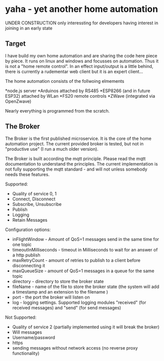 # yaha - yet another home automation

UNDER CONSTRUCTION
only interessting for developers having interest in joining in an early state

## Target

I have build my own home automation and are sharing the code here piece by piece. It runs on linux and windows and focusses on automation. Thus it is not a "home remote control". In an effect input/output is a little behind, there is currently a rudementar web client but it is an expert client...

The home automation consists of the follwoing elmements

*node.js server
*Arduinos attached by RS485
*ESP8266 (and in future ESP32) attached by WLan
*FS20 remote controls
*ZWave (integrated via OpenZwave)

Nearly everything is programmed from the scratch.

## The Broker

The Broker is the first published microservice. It is the core of the home automation project. The current provided broker is tested, but not in "productive use" (I run a much older version).

The Broker is built according the mqtt principle. Please read the mqtt documentation to understand the principles. The current implementation is not fully supporting the mqtt standard - and will not unless somebody needs these features.

Supported:

* Quality of service 0, 1
* Connect, Disconnect
* Subscribe, Unsubscribe
* Publish
* Logging
* Retain Messages

Configuration options:

* inFlightWindow - Amount of QoS=1 messages send in the same time for one topic
* timeoutInMilliseconds - timeout in Milliseconds to wait for an answer of a http publish
* maxRetryCount - amount of retries to publish to a client before disconnecting it
* maxQueueSize - amount of QoS=1 messages in a queue for the same topic
* directory - directory to store the broker state
* fileName - name of the file to store the broker state (the system will add a timestamp and an extension to the filename )
* port - the port the broker will listen on
* log - logging settings. Supported logging modules "received" (for received messages) and "send" (for send messages)

Not Supported:

* Quality of service 2 (partially implemented using it will break the broker)
* Will messages
* Username/password
* https
* sending messages without network access (no reverse proxy functionality)
